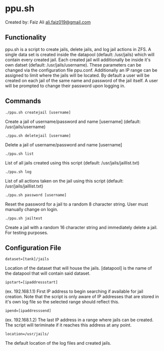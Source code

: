 # ppu.sh
Created by: Faiz Ali
ali.faiz019@gmail.com

## Functionality 

ppu.sh is a script to create jails, delete jails, and log jail actions in ZFS. A single data set is created inside the datapool (default: /usr/jails) which will contain every created jail. Each created jail will additionally be inside it's own datset (default: /usr/jails/username). These parameters can be changed via the configuration file ppu.conf. Additionally an IP range can be assigned to limit where the jails will be located. By default a user will be created on each jail of the same name and password of the jail itself. A user will be prompted to change their password upon logging in.

## Commands

```
./ppu.sh createjail [username]
```

Create a jail of username/password and name [username] (default: /usr/jails/username)

```
./ppu.sh deletejail [username]
```

Delete a jail of username/password and name [username]

```
./ppu.sh list
```

List of all jails created using this script (default: /usr/jails/jaillist.txt)

```
./ppu.sh log
```

List of all actions taken on the jail using this script (default: /usr/jails/jaillist.txt)

```
./ppu.sh password [username]
```

Reset the password for a jail to a random 8 character string. User must manually change on login.

```
./ppu.sh jailtest
```

Create a jail with a random 16 character string and immediately delete a jail. For testing purposes.

## Configuration File

```
dataset=[tank]/jails
```

Location of the dataset that will house the jails. [datapool] is the name of the datapool that will contain said dataset.

```
ipstart=[ipaddressstart]
```

(ex. 192.168.1.1) First IP address to begin searching if available for jail creation. Note that the script is only aware of IP addresses that are stored in it's own log file so the selected range should reflect this. 

```
ipend=[ipaddresssend]
```

(ex. 192.168.1.2) The last IP address in a range where jails can be created. The script will teriminate if it reaches this address at any point.

```
location=/usr/jails/
```

The default location of the log files and created jails.